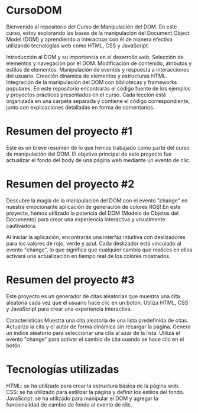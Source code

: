 # CursoDOM
Bienvenido al repositorio del Curso de Manipulación del DOM. En este curso, estoy explorando las bases de la manipulación del Document Object Model (DOM) y aprendiendo a interactuar con él de manera efectiva utilizando tecnologías web como HTML, CSS y JavaScript.


Introducción al DOM y su importancia en el desarrollo web. Selección de elementos y navegación por el DOM. Modificación de contenido, atributos y estilos de elementos. Manipulación de eventos y respuesta a interacciones del usuario. Creación dinámica de elementos y estructuras HTML. Integración de la manipulación del DOM con bibliotecas y frameworks populares.
En este repositorio encontrarás el código fuente de los ejemplos y proyectos prácticos presentados en el curso. Cada lección está organizada en una carpeta separada y contiene el código correspondiente, junto con explicaciones detalladas en forma de comentarios.


# Resumen del proyecto #1
Este es un breve resumen de lo que hemos trabajado como parte del curso de manipulación del DOM. El objetivo principal de este proyecto fue actualizar el fondo del body de una página web mediante un evento de clic.

# Resumen del proyecto #2

Descubre la magia de la manipulación del DOM con el evento "change" en nuestra emocionante aplicación de generación de colores RGB! En este proyecto, hemos utilizado la potencia del DOM (Modelo de Objetos del Documento) para crear una experiencia interactiva y visualmente cautivadora.

Al iniciar la aplicación, encontrarás una interfaz intuitiva con deslizadores para los valores de rojo, verde y azul. Cada deslizador está vinculado al evento "change", lo que significa que cualquier cambio que realices en ellos activará una actualización en tiempo real de los colores mostrados.

# Resumen del proyecto #3
Este proyecto es un generador de citas aleatorias que muestra una cita aleatoria cada vez que el usuario hace clic en un botón. Utiliza HTML, CSS y JavaScript para crear una experiencia interactiva.

Características
Muestra una cita aleatoria de una lista predefinida de citas.
Actualiza la cita y el autor de forma dinámica sin recargar la página.
Genera un índice aleatorio para seleccionar una cita al azar de la lista.
Utiliza el evento "change" para activar el cambio de cita cuando se hace clic en el botón.


# Tecnologías utilizadas
HTML: se ha utilizado para crear la estructura básica de la página web.
CSS: se ha utilizado para estilizar la página y definir los estilos del fondo.
JavaScript: se ha utilizado para manipular el DOM y agregar la funcionalidad de cambio de fondo al evento de clic.

